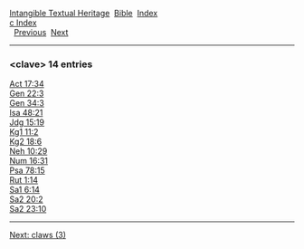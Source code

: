 [Intangible Textual Heritage](../../index)  [Bible](../index) 
[Index](index)   
[c Index](_c_)  
  [Previous](c02216)  [Next](c02218) 

------------------------------------------------------------------------

### &lt;clave&gt; 14 entries

[Act 17:34](../kjv/act017.htm#034)  
[Gen 22:3](../kjv/gen022.htm#003)  
[Gen 34:3](../kjv/gen034.htm#003)  
[Isa 48:21](../kjv/isa048.htm#021)  
[Jdg 15:19](../kjv/jdg015.htm#019)  
[Kg1 11:2](../kjv/kg1011.htm#002)  
[Kg2 18:6](../kjv/kg2018.htm#006)  
[Neh 10:29](../kjv/neh010.htm#029)  
[Num 16:31](../kjv/num016.htm#031)  
[Psa 78:15](../kjv/psa078.htm#015)  
[Rut 1:14](../kjv/rut001.htm#014)  
[Sa1 6:14](../kjv/sa1006.htm#014)  
[Sa2 20:2](../kjv/sa2020.htm#002)  
[Sa2 23:10](../kjv/sa2023.htm#010)  

------------------------------------------------------------------------

[Next: claws (3)](c02218)
